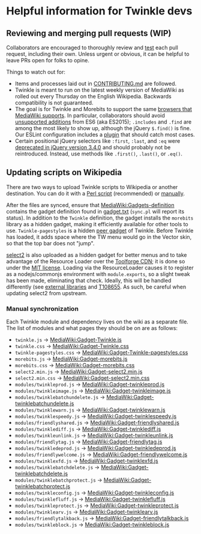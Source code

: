 # Helpful information for Twinkle devs

## Reviewing and merging pull requests (WIP)

Collaborators are encouraged to thoroughly review and [test](./CONTRIBUTING.md#testing-your-code) each pull request, including their own.  Unless urgent or obvious, it can be helpful to leave PRs open for folks to opine.

Things to watch out for:

- Items and processes laid out in [CONTRIBUTING.md](./CONTRIBUTING.md) are followed.
- Twinkle is meant to run on the latest weekly version of MediaWiki as rolled out every Thursday on the English Wikipedia.  Backwards compatibility is not guaranteed.
- The goal is for Twinkle and Morebits to support the same [browsers that MediaWiki supports](https://www.mediawiki.org/wiki/Browser_compatibility).  In particular, collaborators should avoid [unsupported additions](https://kangax.github.io/compat-table/es6/) from ES6 (aka ES2015); `.includes` and `.find` are among the most likely to show up, although the jQuery `$.find()` is fine. Our ESLint configuration includes a [plugin](https://github.com/nkt/eslint-plugin-es5) that should catch most cases.
- Certain positional jQuery selectors like `:first`, `:last`, and `:eq` were [deprecated in jQuery version 3.4.0](https://blog.jquery.com/2019/04/10/jquery-3-4-0-released/) and should probably not be reintroduced.  Instead, use methods like `.first()`, `.last()`, or `.eq()`.

## Updating scripts on Wikipedia

There are two ways to upload Twinkle scripts to Wikipedia or another destination. You can do it with a [Perl script](#synchronization-using-syncpl) (recommended) or [manually](#manual-synchronization).

After the files are synced, ensure that [MediaWiki:Gadgets-definition][] contains the gadget definition found in [gadget.txt](./gadget.txt) (`sync.pl` will report its status). In addition to the `Twinkle` definition, the gadget installs the `morebits` library as a hidden gadget, making it efficiently available for other tools to use. `Twinkle-pagestyles` is a hidden [peer gadget](https://www.mediawiki.org/wiki/ResourceLoader/Migration_guide_(users)#Gadget_peers) of Twinkle. Before Twinkle has loaded, it adds space where the TW menu would go in the Vector skin, so that the top bar does not "jump".

[select2][] is also uploaded as a hidden gadget for better menus and to take advantage of the Resource Loader over the [Toolforge CDN](https://tools.wmflabs.org/cdnjs/); it is done so under the [MIT license](https://github.com/select2/select2/blob/develop/LICENSE.md).  Loading via the ResourceLoader causes it to register as a nodejs/commonjs environment with `module.exports`, so a slight tweak has been made, eliminating that check.  Ideally, this will be handled differently (see [external libraries](https://www.mediawiki.org/wiki/ResourceLoader/Migration_guide_for_extension_developers#Special_case_of_external_libraries) and [T108655](https://phabricator.wikimedia.org/T108655).  As such, be careful when updating select2 from upstream.

### Manual synchronization

Each Twinkle module and dependency lives on the wiki as a separate file. The list of modules and what pages they should be on are as follows:

- `twinkle.js` &rarr; [MediaWiki:Gadget-Twinkle.js][]
- `twinkle.css` &rarr; [MediaWiki:Gadget-Twinkle.css][]
- `twinkle-pagestyles.css` &rarr; [MediaWiki:Gadget-Twinkle-pagestyles.css][]
- `morebits.js` &rarr; [MediaWiki:Gadget-morebits.js][]
- `morebits.css` &rarr; [MediaWiki:Gadget-morebits.css][]
- `select2.min.js` &rarr; [MediaWiki:Gadget-select2.min.js][]
- `select2.min.css` &rarr; [MediaWiki:Gadget-select2.min.css][]
- `modules/twinkleprod.js` &rarr; [MediaWiki:Gadget-twinkleprod.js][]
- `modules/twinkleimage.js` &rarr; [MediaWiki:Gadget-twinkleimage.js][]
- `modules/twinklebatchundelete.js` &rarr; [MediaWiki:Gadget-twinklebatchundelete.js][]
- `modules/twinklewarn.js` &rarr; [MediaWiki:Gadget-twinklewarn.js][]
- `modules/twinklespeedy.js` &rarr; [MediaWiki:Gadget-twinklespeedy.js][]
- `modules/friendlyshared.js` &rarr; [MediaWiki:Gadget-friendlyshared.js][]
- `modules/twinklediff.js` &rarr; [MediaWiki:Gadget-twinklediff.js][]
- `modules/twinkleunlink.js` &rarr; [MediaWiki:Gadget-twinkleunlink.js][]
- `modules/friendlytag.js` &rarr; [MediaWiki:Gadget-friendlytag.js][]
- `modules/twinkledeprod.js` &rarr; [MediaWiki:Gadget-twinkledeprod.js][]
- `modules/friendlywelcome.js` &rarr; [MediaWiki:Gadget-friendlywelcome.js][]
- `modules/twinklexfd.js` &rarr; [MediaWiki:Gadget-twinklexfd.js][]
- `modules/twinklebatchdelete.js` &rarr; [MediaWiki:Gadget-twinklebatchdelete.js][]
- `modules/twinklebatchprotect.js` &rarr; [MediaWiki:Gadget-twinklebatchprotect.js][]
- `modules/twinkleconfig.js` &rarr; [MediaWiki:Gadget-twinkleconfig.js][]
- `modules/twinklefluff.js` &rarr; [MediaWiki:Gadget-twinklefluff.js][]
- `modules/twinkleprotect.js` &rarr; [MediaWiki:Gadget-twinkleprotect.js][]
- `modules/twinklearv.js` &rarr; [MediaWiki:Gadget-twinklearv.js][]
- `modules/friendlytalkback.js` &rarr; [MediaWiki:Gadget-friendlytalkback.js][]
- `modules/twinkleblock.js` &rarr; [MediaWiki:Gadget-twinkleblock.js][]

[MediaWiki:Gadgets-definition]: https://enwp.org//MediaWiki:Gadgets-definition
[MediaWiki:Gadget-Twinkle.js]: https://enwp.org//MediaWiki:Gadget-Twinkle.js
[MediaWiki:Gadget-Twinkle.css]: https://enwp.org//MediaWiki:Gadget-Twinkle.css
[MediaWiki:Gadget-Twinkle-pagestyles.css]: https://enwp.org//MediaWiki:Gadget-Twinkle-pagestyles.css
[MediaWiki:Gadget-morebits.js]: https://enwp.org//MediaWiki:Gadget-morebits.js
[MediaWiki:Gadget-morebits.css]: https://enwp.org//MediaWiki:Gadget-morebits.css
[MediaWiki:Gadget-select2.min.js]: https://enwp.org//MediaWiki:Gadget-select2.min.js
[MediaWiki:Gadget-select2.min.css]: https://enwp.org//MediaWiki:Gadget-select2.min.css
[MediaWiki:Gadget-twinkleprod.js]: https://enwp.org//MediaWiki:Gadget-twinkleprod.js
[MediaWiki:Gadget-twinkleimage.js]: https://enwp.org//MediaWiki:Gadget-twinkleimage.js
[MediaWiki:Gadget-twinklebatchundelete.js]: https://enwp.org//MediaWiki:Gadget-twinklebatchundelete.js
[MediaWiki:Gadget-twinklewarn.js]: https://enwp.org//MediaWiki:Gadget-twinklewarn.js
[MediaWiki:Gadget-twinklespeedy.js]: https://enwp.org//MediaWiki:Gadget-twinklespeedy.js
[MediaWiki:Gadget-friendlyshared.js]: https://enwp.org//MediaWiki:Gadget-friendlyshared.js
[MediaWiki:Gadget-twinklediff.js]: https://enwp.org//MediaWiki:Gadget-twinklediff.js
[MediaWiki:Gadget-twinkleunlink.js]: https://enwp.org//MediaWiki:Gadget-twinkleunlink.js
[MediaWiki:Gadget-friendlytag.js]: https://enwp.org//MediaWiki:Gadget-friendlytag.js
[MediaWiki:Gadget-twinkledeprod.js]: https://enwp.org//MediaWiki:Gadget-twinkledeprod.js
[MediaWiki:Gadget-friendlywelcome.js]: https://enwp.org//MediaWiki:Gadget-friendlywelcome.js
[MediaWiki:Gadget-twinklexfd.js]: https://enwp.org//MediaWiki:Gadget-twinklexfd.js
[MediaWiki:Gadget-twinklebatchdelete.js]: https://enwp.org//MediaWiki:Gadget-twinklebatchdelete.js
[MediaWiki:Gadget-twinklebatchprotect.js]: https://enwp.org//MediaWiki:Gadget-twinklebatchprotect.js
[MediaWiki:Gadget-twinkleconfig.js]: https://enwp.org//MediaWiki:Gadget-twinkleconfig.js
[MediaWiki:Gadget-twinklefluff.js]: https://enwp.org//MediaWiki:Gadget-twinklefluff.js
[MediaWiki:Gadget-twinkleprotect.js]: https://enwp.org//MediaWiki:Gadget-twinkleprotect.js
[MediaWiki:Gadget-twinklearv.js]: https://enwp.org//MediaWiki:Gadget-twinklearv.js
[MediaWiki:Gadget-friendlytalkback.js]: https://enwp.org//MediaWiki:Gadget-friendlytalkback.js
[MediaWiki:Gadget-twinkleblock.js]: https://enwp.org//MediaWiki:Gadget-twinkleblock.js
[select2]: https://github.com/select2/select2
[MediaWiki::API]: https://metacpan.org/pod/MediaWiki::API
[Git::Repository]: https://metacpan.org/pod/Git::Repository
[File::Slurper]: https://metacpan.org/pod/File::Slurper
[Config::General]: https://metacpan.org/pod/Config::General
[App::cpanminus]: https://metacpan.org/pod/App::cpanminus
[intadmin]: https://enwp.org//Wikipedia:Interface_administrators
[special_botpass]: https://enwp.org//Special:BotPasswords
